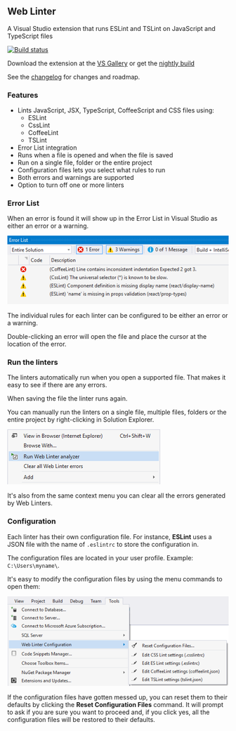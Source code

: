 ## Web Linter

A Visual Studio extension that runs ESLint and TSLint on JavaScript and
TypeScript files

[![Build status](https://ci.appveyor.com/api/projects/status/3bc3dv4tsc34mv97?svg=true)](https://ci.appveyor.com/project/madskristensen/weblinter)

Download the extension at the
[VS Gallery](https://visualstudiogallery.msdn.microsoft.com/6edc26d4-47d8-4987-82ee-7c820d79be1d)
or get the
[nightly build](http://vsixgallery.com/extension/36bf2130-106e-40f2-89ff-a2bdac6be879/)

See the
[changelog](https://github.com/madskristensen/WebLinter/blob/master/CHANGELOG.md)
for changes and roadmap.

### Features
- Lints JavaScript, JSX, TypeScript, CoffeeScript and CSS files using:
  - ESLint
  - CssLint
  - CoffeeLint
  - TSLint
- Error List integration
- Runs when a file is opened and when the file is saved
- Run on a single file, folder or the entire project
- Configuration files lets you select what rules to run
- Both errors and warnings are supported
- Option to turn off one or more linters

### Error List
When an error is found it will show up in the Error List in
Visual Studio as either an error or a warning.

![Error List](art/errorlist.png)

The individual rules for each linter can be configured to be
either an error or a warning.

Double-clicking an error will open the file and place the
cursor at the location of the error.

### Run the linters
The linters automatically run when you open a supported file.
That makes it easy to see if there are any errors.

When saving the file the linter runs again.

You can manually run the linters on a single file, multiple files,
folders or the entire project by right-clicking in Solution
Explorer.

![Context menu](art/context-menu.png)

It's also from the same context menu you can clear all the
errors generated by Web Linters.

### Configuration
Each linter has their own configuration file. For instance,
**ESLint** uses a JSON file with the name of `.eslintrc` to
store the configuration in.

The configuration files are located
in your user profile. Example: `C:\Users\myname\`.

It's easy to modify the configuration files by using the
menu commands to open them:

![Tools menu](art/tools-menu.png)

If the configuration files have gotten messed up, you can reset
them to their defaults by clicking the
**Reset Configuration Files** command. It will prompt to ask
if you are sure you want to proceed and, if you click yes,
all the configuration files will be restored to their defaults.